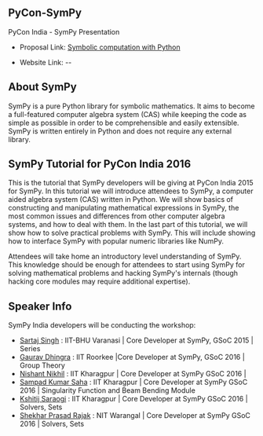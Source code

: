 ## PyCon-SymPy
PyCon India -  SymPy Presentation

* Proposal Link: [Symbolic computation with Python](https://in.pycon.org/cfp/2016/proposals/symbolic-computation-with-python-sympy~aM1Ba/)

* Website Link: --

## About SymPy
SymPy is a pure Python library for symbolic mathematics. It aims to become a full-featured computer algebra system (CAS) while keeping the code as simple as possible in order to be comprehensible and easily extensible. SymPy is written entirely in Python and does not require any external library.

## SymPy Tutorial for PyCon India 2016
This is the tutorial that SymPy developers will be giving at PyCon India 2015 for SymPy.
In this tutorial we will introduce attendees to SymPy, a computer aided algebra system (CAS) written in Python. We will show basics of constructing and manipulating mathematical expressions in SymPy, the most common issues and differences from other computer algebra systems, and how to deal with them. In the last part of this tutorial, we will show how to solve practical problems with SymPy. This will include showing how to interface SymPy with popular numeric libraries like NumPy.

Attendees will take home an introductory level understanding of SymPy. This knowledge should be enough for attendees to start using SymPy for solving mathematical problems and hacking SymPy's internals (though hacking core modules may require additional expertise).

## Speaker Info

SymPy India developers will be conducting the workshop: 


* [Sartaj Singh](http://github.com/leosartaj) : IIT-BHU Varanasi | Core Developer at SymPy, GSoC 2015 | Series
* [Gaurav Dhingra](http://github.com/gxyd) : IIT Roorkee |Core Developer at SymPy, GSoC 2016 | Group Theory
* [Nishant Nikhil](https://github.com/nishnik) : IIT Kharagpur | Core Developer at SymPy GSoC 2016 | 
* [Sampad Kumar Saha]() : IIT Kharagpur | Core Developer at SymPy GSoC 2016 | Singularity Function and Beam Bending Module
* [Kshitij Saraogi]() : IIT Kharagpur | Core Developer at SymPy GSoC 2016 | Solvers, Sets
* [Shekhar Prasad Rajak](https://github.com/Shekharrajak) : NIT Warangal | Core Developer at SymPy GSoC 2016 | Solvers, Sets
